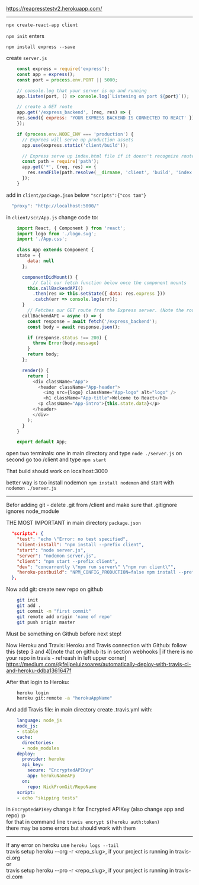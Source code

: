 https://reapresstestv2.herokuapp.com/

***

`npx create-react-app client`

`npm init`
  enters

`npm install express --save`

create `server.js`
```js
    const express = require('express');
    const app = express();
    const port = process.env.PORT || 5000;

    // console.log that your server is up and running
    app.listen(port, () => console.log(`Listening on port ${port}`));

    // create a GET route
    app.get('/express_backend', (req, res) => {
    res.send({ express: 'YOUR EXPRESS BACKEND IS CONNECTED TO REACT' });
    });

    if (process.env.NODE_ENV === 'production') {
      // Exprees will serve up production assets
      app.use(express.static('client/build'));

      // Express serve up index.html file if it doesn't recognize route
      const path = require('path');
      app.get('*', (req, res) => {
        res.sendFile(path.resolve(__dirname, 'client', 'build', 'index.html'));
      });
    }
```
add in `client/package.json` below `"scripts":{"cos tam"}`
```js
  "proxy": "http://localhost:5000/"
```

in `client/scr/App.js` change code to:
``` js
    import React, { Component } from 'react';
    import logo from './logo.svg';
    import './App.css';

    class App extends Component {
    state = {
        data: null
      };

      componentDidMount() {
          // Call our fetch function below once the component mounts
        this.callBackendAPI()
          .then(res => this.setState({ data: res.express }))
          .catch(err => console.log(err));
      }
        // Fetches our GET route from the Express server. (Note the route we are fetching matches the GET route from server.js
      callBackendAPI = async () => {
        const response = await fetch('/express_backend');
        const body = await response.json();

        if (response.status !== 200) {
          throw Error(body.message)
        }
        return body;
      };

      render() {
        return (
          <div className="App">
            <header className="App-header">
              <img src={logo} className="App-logo" alt="logo" />
              <h1 className="App-title">Welcome to React</h1>
            <p className="App-intro">{this.state.data}</p>
          </header>
          </div>
        );
      }
    }

    export default App;
```
open two terminals: one in main directory and type `node ./server.js` on second
go too /client and type `npm start`

That build should work on localhost:3000

better way is too install nodemon `npm install nodemon` and start with `nodemon ./server.js`

***

Befor adding git - delete .git from /client and make sure that .gitignore ignores node_module

THE MOST IMPORTANT in main directory `package.json`
``` json
  "scripts": {
    "test": "echo \"Error: no test specified",
    "client-install": "npm install --prefix client",
    "start": "node server.js",
    "server": "nodemon server.js",
    "client": "npm start --prefix client",
    "dev": "concurrently \"npm run server\" \"npm run client\"",
    "heroku-postbuild": "NPM_CONFIG_PRODUCTION=false npm install --prefix client && npm run build --prefix client"
  },
```


Now add git:
    create new repo on github
``` bash
    git init
    git add .
    git commit -m "first commit"
    git remote add origin 'name of repo'
    git push origin master
```
Must be something on Github before next step!

Now Heroku and Travis:
    Heroku and Travis connection with Github:
    follow this (step 3 and 4)[note that on github its in section webhooks | if there is no your repo in travis - refreash in left upper corner] https://medium.com/@felipeluizsoares/automatically-deploy-with-travis-ci-and-heroku-ddba1361647f

After that login to Heroku:
```bash
    heroku login
    heroku git:remote -a "herokuAppName"
```

And add Travis file:
  in main directory create .travis.yml
  with:
``` yml
    language: node_js
    node_js:
    - stable
    cache:
      directories:
      - node_modules
    deploy:
      provider: heroku
      api_key:
        secure: "EncryptedAPIKey"
        app: herokuNameAPp
      on:
        repo: NickFromGit/RepoName
    script:
    - echo "skipping tests"
```
in `EncryptedAPIKey` change it for Encrypted APIKey (also change app and repo) :p  
for that in command line `travis encrypt $(heroku auth:token)`  
there may be some errors but should work with them

***
If any error on heroku use `heroku logs --tail`  
travis setup heroku --org -r <repo_slug>, if your project is running in travis-ci.org  
or  
travis setup heroku --pro -r <repo_slug>, if your project is running in travis-ci.com  
